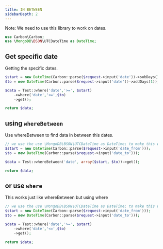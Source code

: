 ```yaml
---
title: IN BETWEEN
sidebarDepth: 2
---
```

Note: We need to use this library to work on dates.
```php
use Carbon\Carbon;
use \MongoDB\BSON\UTCDateTime as DateTime;
```
## Get specific date
Getting the specific dates.
```php
$start = new DateTime(Carbon::parse($request->input('date'))->subDays(1));
$to = new DateTime(Carbon::parse($request->input('date'))->addDays(1));

$data = Test::where('date','>=', $start)
    ->where('date','<=',$to)
    ->get();

return $data;
```

## using `whereBetween`
Use whereBetween to find data in between this dates.
```php
// we use the use \MongoDB\BSON\UTCDateTime as DateTime; to make this work here.
$start = new DateTime(Carbon::parse($request->input('date_from')));
$to = new DateTime(Carbon::parse($request->input('date_to')));

$data = Test::whereBetween('date', array($start, $to))->get();

return $data;
```
## or use `where`
This works just like whereBetween but using where
```php
// we use the use \MongoDB\BSON\UTCDateTime as DateTime; to make this work here.
$start = new DateTime(Carbon::parse($request->input('date_from')));
$to = new DateTime(Carbon::parse($request->input('date_to')));

$data = Test::where('date','>=', $start)
    ->where('date','<=',$to)
    ->get();

return $data;
```